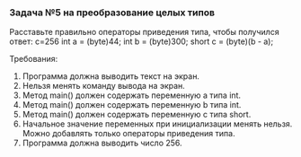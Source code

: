 
### Задача №5 на преобразование целых типов

Расставьте правильно операторы приведения типа, чтобы получился ответ: c=256
int a = (byte)44;
int b = (byte)300;
short c = (byte)(b - a);


Требования:
1.	Программа должна выводить текст на экран.
2.	Нельзя менять команду вывода на экран.
3.	Метод main() должен содержать переменную a типа int.
4.	Метод main() должен содержать переменную b типа int.
5.	Метод main() должен содержать переменную c типа short.
6.	Начальное значение переменных при инициализации менять нельзя. Можно добавлять только операторы приведения типа.
7.	Программа должна выводить число 256.


